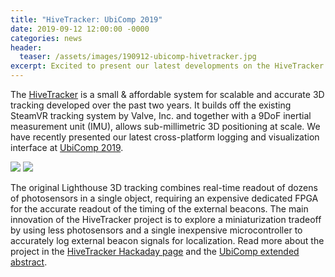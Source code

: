 ```yaml
---
title: "HiveTracker: UbiComp 2019"
date: 2019-09-12 12:00:00 -0000
categories: news
header:
  teaser: /assets/images/190912-ubicomp-hivetracker.jpg
excerpt: Excited to present our latest developments on the HiveTracker project at UbiComp 2019!
---
```


The [HiveTracker](https://hivetracker.github.io/) is a small & affordable system for scalable and accurate 3D tracking developed over the past two years. It builds off the existing SteamVR tracking system by Valve, Inc. and together with a 9DoF inertial measurement unit (IMU), allows sub-millimetric 3D positioning at scale. We have recently presented our latest cross-platform logging and visualization interface at [UbiComp 2019](http://ubicomp.org/ubicomp2019).

<div class="gallery">
  <div class="popup-gallery">
    <a title="Smartphone demo"><img src="/assets/images/190912-ubicomp-hivetracker-phone.gif"></a>
    <a title="Computer demo"><img src="/assets/images/190912-ubicomp-hivetracker-pc.gif"></a>
  </div>
</div>

The original Lighthouse 3D tracking combines real-time readout of dozens of photosensors in a single object, requiring an expensive dedicated FPGA for the accurate readout of the timing of the external beacons. The main innovation of the HiveTracker project is to explore a miniaturization tradeoff by using less photosensors and a single inexpensive microcontroller to accurately log external beacon signals for localization. Read more about the project in the [HiveTracker Hackaday page](https://hackaday.io/project/160182-hivetracker) and the [UbiComp extended abstract](https://dl.acm.org/doi/10.1145/3341162.3349295).
